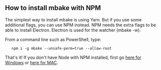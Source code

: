 
## How to install mbake with NPM

The simplest way to install mbake is using Yarn. But if you use some additional flags, you can use NPM instead. 
NPM needs the extra flags to be able to install Electron. Electron is used for the watcher (mbake -w). 

From a command line such as PowerShell, type:

```
   npm i -g mbake --unsafe-perm=true --allow-root

```

That's it! If you don't have Node with NPM installed, first go [here for Windows](http://nodejs.org/en/download/) or [here for MAC](http://CMS.teamtreehouse.com/install-node-js-npm-mac).
